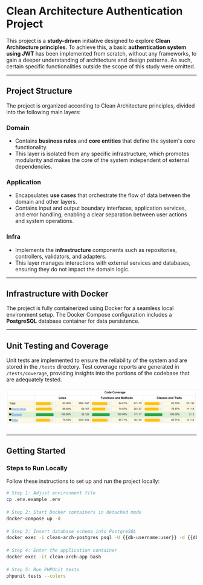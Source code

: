 # Clean Architecture Authentication Project

This project is a **study-driven** initiative designed to explore **Clean Architecture principles**. To achieve this, a basic **authentication system using JWT** has been implemented from scratch, without any frameworks, to gain a deeper understanding of architecture and design patterns. As such, certain specific functionalities outside the scope of this study were omitted.

---

## Project Structure

The project is organized according to Clean Architecture principles, divided into the following main layers:

### Domain

- Contains **business rules** and **core entities** that define the system's core functionality.
- This layer is isolated from any specific infrastructure, which promotes modularity and makes the core of the system independent of external dependencies.

### Application

- Encapsulates **use cases** that orchestrate the flow of data between the domain and other layers.
- Contains input and output boundary interfaces, application services, and error handling, enabling a clear separation between user actions and system operations.

### Infra

- Implements the **infrastructure** components such as repositories, controllers, validators, and adapters.
- This layer manages interactions with external services and databases, ensuring they do not impact the domain logic.

---

## Infrastructure with Docker

The project is fully containerized using Docker for a seamless local environment setup. The Docker Compose configuration includes a **PostgreSQL** database container for data persistence.

---

## Unit Testing and Coverage

Unit tests are implemented to ensure the reliability of the system and are stored in the `/tests` directory. Test coverage reports are generated in `/tests/coverage`, providing insights into the portions of the codebase that are adequately tested.

![tests coverage](tests-coverage.png)

---

## Getting Started

### Steps to Run Locally

Follow these instructions to set up and run the project locally:

```bash
# Step 1: Adjust environment file
cp .env.example .env

# Step 2: Start Docker containers in detached mode
docker-compose up -d

# Step 3: Insert database schema into PostgreSQL
docker exec -i clean-arch-postgres psql -U {{db-username:user}} -d {{db-database:clean-arch}}  < ./database/db.sql

# Step 4: Enter the application container
docker exec -it clean-arch-app bash

# Step 5: Run PHPUnit tests
phpunit tests --colors
```